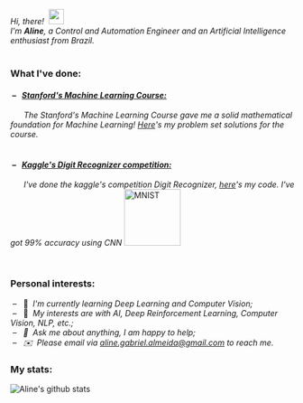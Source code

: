 *Hi, there!* &nbsp;<img src="https://user-images.githubusercontent.com/5679180/79618120-0daffb80-80be-11ea-819e-d2b0fa904d07.gif" width="27px">   
*I'm **Aline**, a Control and Automation Engineer and an Artificial Intelligence enthusiast from Brazil.*  
&nbsp;  
### **What I've done:**  
#### &nbsp;– &nbsp; [*Stanford's Machine Learning Course:*](https://github.com/AlmeidaAlin3/MachineLearning/blob/master/README.md)  
&nbsp; &nbsp; &nbsp; *The Stanford's Machine Learning Course gave me a solid mathematical foundation for Machine Learning! [Here](https://github.com/AlmeidaAlin3/MachineLearning/blob/master/README.md)'s my problem set solutions for the course.* 
&nbsp;  
&nbsp;  
#### &nbsp;– &nbsp; [*Kaggle's Digit Recognizer competition:*](https://github.com/AlmeidaAlin3/KaggleCompetition_digitRecognizerMNIST/blob/master/digitRecognizer_MNIST/digitRecognizer_KerasCNN.ipynb)  
&nbsp; &nbsp; &nbsp; *I've done the kaggle's competition Digit Recognizer, [here](https://github.com/AlmeidaAlin3/KaggleCompetition_digitRecognizerMNIST/blob/master/digitRecognizer_MNIST/digitRecognizer_KerasCNN.ipynb)'s my code. I've got 99% accuracy using CNN* 
<a href="https://raw.githubusercontent.com/AlmeidaAlin3/KaggleCompetition_digitRecognizerMNIST/master/digitRecognizer_MNIST/digits.png"><img src="https://raw.githubusercontent.com/AlmeidaAlin3/KaggleCompetition_digitRecognizerMNIST/master/digitRecognizer_MNIST/digits.png" title="MNIST" alt="MNIST" height="100"></a>

&nbsp; 
&nbsp; 
### **Personal interests:**  
&nbsp;– &nbsp; 🌱 &nbsp;*I'm currently learning Deep Learning and Computer Vision;*  
&nbsp;– &nbsp; 👾 &nbsp;*My interests are with AI, Deep Reinforcement Learning, Computer Vision, NLP, etc.;  
&nbsp;– &nbsp; 💬 &nbsp;*Ask me about anything, I am happy to help;*  
&nbsp;– &nbsp; ✉️ &nbsp;Please email via aline.gabriel.almeida@gmail.com to reach me.*
&nbsp; 
&nbsp; 
### **My stats:**  
![Aline's github stats](https://github-readme-stats.vercel.app/api?username=almeidaalin3&show_icons=true&hide_border=true)
&nbsp;  
<!--
 <img align="right" alt="" src=""/> 
-->


